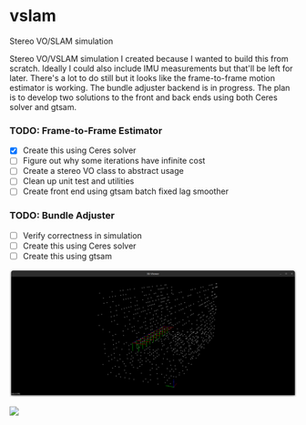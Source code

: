 # vslam
Stereo VO/SLAM simulation 

Stereo VO/VSLAM simulation I created because I wanted to build this from scratch. Ideally I could also include IMU measurements but that'll be left for later. There's a lot to do still but it looks like the frame-to-frame motion estimator is working. The bundle adjuster backend is in progress. The plan is to develop two solutions to the front and back ends using both Ceres solver and gtsam.  

### TODO: Frame-to-Frame Estimator

- [X] Create this using Ceres solver
- [ ] Figure out why some iterations have infinite cost
- [ ] Create a stereo VO class to abstract usage
- [ ] Clean up unit test and utilities
- [ ] Create front end using gtsam batch fixed lag smoother

### TODO: Bundle Adjuster

- [ ] Verify correctness in simulation
- [ ] Create this using Ceres solver
- [ ] Create this using gtsam

![Stereo VO Simulation](assets/vo_sim.png)

![](https://github.com/danieltorres17/vslam/blob/main/assets/vo_sim.gif)
